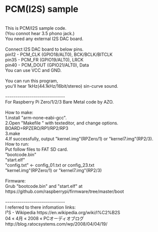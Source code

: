 PCM(I2S) sample
===============
<br />
This is PCM/I2S sample code.<br />
(You connot hear 3.5 phono jack.)<br />
You need any external I2S DAC board.<br />
<br />
Connect I2S DAC board to below pins.<br />
pin12 - PCM_CLK  (GPIO18/ALT0), BCK/BCLK/BITCLK<br />
pin35 - PCM_FR   (GPIO19/ALT0), LRCK<br />
pin40 - PCM_DOUT (GPIO21/ALT0), Data<br />
You can use VCC and GND.<br />
<br />
You can run this program,<br />
you'll hear 1kHz(44.1kHz/16bit/stereo) sin-curve sound.<br />
<br />
------------------------------<br />
For Raspberry Pi Zero/1/2/3 Bare Metal code by AZO.<br />
<br />
How to make:<br />
1.install "arm-none-eabi-gcc".<br />
2.Open "Makefile " with texteditor, and change options.<br />
  BOARD=RPZERO/RP1/RP2/RP3<br />
3.make<br />
4.If successfully, output "kernel.img"(RPZero/1) or "kernel7.img"(RP2/3).
<br />
How to run:<br />
Put follow files to FAT SD card.<br />
"bootcode.bin"<br />
"start.elf"<br />
"config.txt" &lt;- config_01.txt or config_23.txt<br />
"kernel.img"(RPZero/1) or "kernel7.img"(RP2/3)<br />
<br />
Firmware:<br />
Grub "bootcode.bin" and "start.elf" at<br />
https://github.com/raspberrypi/firmware/tree/master/boot<br />
<br />
------------------------------<br />
I referred to there infomation links:<br />
I²S - Wikipedia https://en.wikipedia.org/wiki/I%C2%B2S<br />
04 « 4月 « 2008 « PCオーディオブログ http://blog.ratocsystems.com/wp/2008/04/04/19/<br />


